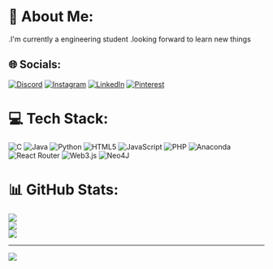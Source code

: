 # 💫 About Me:
.I'm currently a engineering student
.looking forward to learn new things


## 🌐 Socials:
[![Discord](https://img.shields.io/badge/Discord-%237289DA.svg?logo=discord&logoColor=white)](https://discord.gg/@Naseema) [![Instagram](https://img.shields.io/badge/Instagram-%23E4405F.svg?logo=Instagram&logoColor=white)](https://instagram.com/@se_em_a__) [![LinkedIn](https://img.shields.io/badge/LinkedIn-%230077B5.svg?logo=linkedin&logoColor=white)](https://linkedin.com/in/@naseema) [![Pinterest](https://img.shields.io/badge/Pinterest-%23E60023.svg?logo=Pinterest&logoColor=white)](https://pinterest.com/@naseema) 

# 💻 Tech Stack:
![C](https://img.shields.io/badge/c-%2300599C.svg?style=plastic&logo=c&logoColor=white) ![Java](https://img.shields.io/badge/java-%23ED8B00.svg?style=plastic&logo=openjdk&logoColor=white) ![Python](https://img.shields.io/badge/python-3670A0?style=plastic&logo=python&logoColor=ffdd54) ![HTML5](https://img.shields.io/badge/html5-%23E34F26.svg?style=plastic&logo=html5&logoColor=white) ![JavaScript](https://img.shields.io/badge/javascript-%23323330.svg?style=plastic&logo=javascript&logoColor=%23F7DF1E) ![PHP](https://img.shields.io/badge/php-%23777BB4.svg?style=plastic&logo=php&logoColor=white) ![Anaconda](https://img.shields.io/badge/Anaconda-%2344A833.svg?style=plastic&logo=anaconda&logoColor=white) ![React Router](https://img.shields.io/badge/React_Router-CA4245?style=plastic&logo=react-router&logoColor=white) ![Web3.js](https://img.shields.io/badge/web3.js-F16822?style=plastic&logo=web3.js&logoColor=white) ![Neo4J](https://img.shields.io/badge/Neo4j-008CC1?style=plastic&logo=neo4j&logoColor=white)
# 📊 GitHub Stats:
![](https://github-readme-stats.vercel.app/api?username=naseemagithub&theme=dark&hide_border=false&include_all_commits=true&count_private=true)<br/>
![](https://github-readme-streak-stats.herokuapp.com/?user=naseemagithub&theme=dark&hide_border=false)<br/>
![](https://github-readme-stats.vercel.app/api/top-langs/?username=naseemagithub&theme=dark&hide_border=false&include_all_commits=true&count_private=true&layout=compact)

---
[![](https://visitcount.itsvg.in/api?id=naseemagithub&icon=0&color=1)](https://visitcount.itsvg.in)

<!-- Proudly created with GPRM ( https://gprm.itsvg.in ) -->
